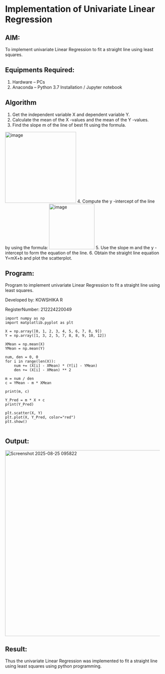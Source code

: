 # Implementation of Univariate Linear Regression
## AIM:
To implement univariate Linear Regression to fit a straight line using least squares.

## Equipments Required:
1. Hardware – PCs
2. Anaconda – Python 3.7 Installation / Jupyter notebook

## Algorithm
1. Get the independent variable X and dependent variable Y.
2. Calculate the mean of the X -values and the mean of the Y -values.
3. Find the slope m of the line of best fit using the formula. 
<img width="231" alt="image" src="https://user-images.githubusercontent.com/93026020/192078527-b3b5ee3e-992f-46c4-865b-3b7ce4ac54ad.png">
4. Compute the y -intercept of the line by using the formula:
<img width="148" alt="image" src="https://user-images.githubusercontent.com/93026020/192078545-79d70b90-7e9d-4b85-9f8b-9d7548a4c5a4.png">
5. Use the slope m and the y -intercept to form the equation of the line.
6. Obtain the straight line equation Y=mX+b and plot the scatterplot.

## Program:


Program to implement univariate Linear Regression to fit a straight line using least squares.

Developed by: KOWSHIKA R

RegisterNumber:  212224220049

```
import numpy as np
import matplotlib.pyplot as plt

X = np.array([0, 1, 2, 3, 4, 5, 6, 7, 8, 9])
Y = np.array([1, 3, 2, 5, 7, 8, 8, 9, 10, 12])

XMean = np.mean(X)
YMean = np.mean(Y)

num, den = 0, 0
for i in range(len(X)):
    num += (X[i] - XMean) * (Y[i] - YMean)
    den += (X[i] - XMean) ** 2

m = num / den
c = YMean - m * XMean

print(m, c)

Y_Pred = m * X + c
print(Y_Pred)

plt.scatter(X, Y)
plt.plot(X, Y_Pred, color="red")
plt.show()


```
## Output:

<img width="809" height="605" alt="Screenshot 2025-08-25 095822" src="https://github.com/user-attachments/assets/c3ac227d-50cb-4f92-b514-f0994e4d0ed9" />

## Result:
Thus the univariate Linear Regression was implemented to fit a straight line using least squares using python programming.
